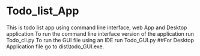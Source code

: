 # Todo_list_App
This is todo list app using  command line interface, web App and Desktop application
To run the command line interface  version of the application run Todo_cli.py
To run the GUI file using an IDE run Todo_GUI.py
##For Desktop Application file go to dist\todo_GUI.exe.
